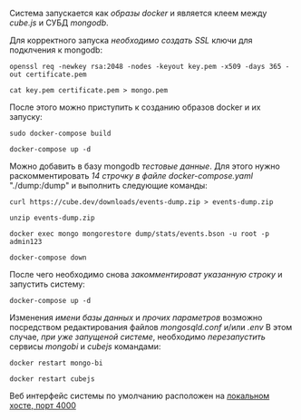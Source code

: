 Система запускается как *образы docker* и является клеем между *cube.js* и СУБД *mongodb*.

Для корректного запуска *необходимо создать SSL* ключи для подклчения к mongodb:

	openssl req -newkey rsa:2048 -nodes -keyout key.pem -x509 -days 365 -out certificate.pem 

	cat key.pem certificate.pem > mongo.pem

После этого можно приступить к созданию образов docker и их запуску:

	sudo docker-compose build

	docker-compose up -d

Можно добавить в базу mongodb *тестовые данные*. 
Для этого нужно раскомментировать *14 строчку в файле docker-compose.yaml* "./dump:/dump" и выполнить следующие команды:

	curl https://cube.dev/downloads/events-dump.zip > events-dump.zip

	unzip events-dump.zip

	docker exec mongo mongorestore dump/stats/events.bson -u root -p admin123

	docker-compose down	

После чего необходимо снова *закомментироват указанную строку* и запустить систему:

	docker-compose up -d

Изменения *имени базы данных* и *прочих параметров* возможно посредством редактирования файлов *mongosqld.conf* и/или *.env* 
В этом случае, *при уже запущеной системе*, необходимо *перезапустить* сервисы *mongobi* и *cubejs* командами:

	docker restart mongo-bi

	docker restart cubejs

Веб интерфейс системы по умолчанию расположен на [локальном хосте, порт 4000](http://localhost:4000/)
